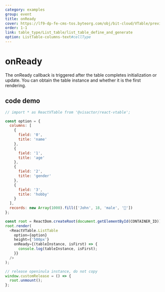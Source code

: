 ```yaml
---
category: examples
group: event
title: onReady
cover: https://lf9-dp-fe-cms-tos.byteorg.com/obj/bit-cloud/VTable/preview/react-default.png
order: 1-1
link: table_type/List_table/list_table_define_and_generate
option: ListTable-columns-text#cellType
---
```


# onReady

The onReady callback is triggered after the table completes initialization or update. You can obtain the table instance and whether it is the first rendering.

## code demo

```javascript livedemo template=vtable-react
// import * as ReactVTable from '@visactor/react-vtable';

const option = {
  columns: [
    {
      field: '0',
      title: 'name'
    },
    {
      field: '1',
      title: 'age'
    },
    {
      field: '2',
      title: 'gender'
    },
    {
      field: '3',
      title: 'hobby'
    }
  ],
  records: new Array(1000).fill(['John', 18, 'male', '🏀'])
};

const root = ReactDom.createRoot(document.getElementById(CONTAINER_ID));
root.render(
  <ReactVTable.ListTable
    option={option}
    height={'500px'}
    onReady={(tableInstance, isFirst) => {
      console.log(tableInstance, isFirst);
    }}
  />
);

// release openinula instance, do not copy
window.customRelease = () => {
  root.unmount();
};
```
